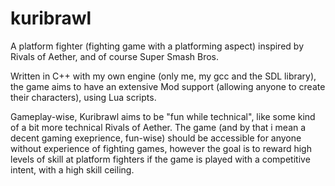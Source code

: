 # kuribrawl
A platform fighter (fighting game with a platforming aspect) inspired by Rivals of Aether, and of course Super Smash Bros.

Written in C++ with my own engine (only me, my gcc and the SDL library), the game aims to have an extensive Mod support (allowing anyone to create their characters), using Lua scripts.

Gameplay-wise, Kuribrawl aims to be "fun while technical", like some kind of a bit more technical Rivals of Aether. 
The game (and by that i mean a decent gaming exeprience, fun-wise) should be accessible for anyone without experience of fighting games, however the goal is to
reward high levels of skill at platform fighters if the game is played with a competitive intent, with a high skill ceiling.
